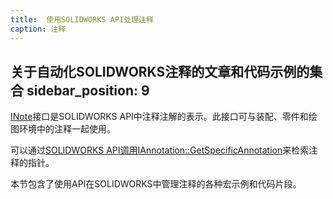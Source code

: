 ```yaml
---
title:  使用SOLIDWORKS API处理注释
caption: 注释
---
```

 关于自动化SOLIDWORKS注释的文章和代码示例的集合
sidebar_position: 9
---
[INote](https://help.solidworks.com/2018/english/api/sldworksapi/SolidWorks.Interop.sldworks~SolidWorks.Interop.sldworks.INote.html)接口是SOLIDWORKS API中注释注解的表示。此接口可与装配、零件和绘图环境中的注释一起使用。

可以通过[SOLIDWORKS API调用IAnnotation::GetSpecificAnnotation](https://help.solidworks.com/2018/english/api/sldworksapi/solidworks.interop.sldworks~solidworks.interop.sldworks.iannotation~getspecificannotation.html)来检索注释的指针。

本节包含了使用API在SOLIDWORKS中管理注释的各种宏示例和代码片段。